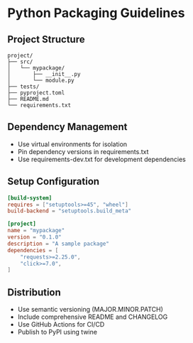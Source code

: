 # Python Packaging Guidelines

## Project Structure
```
project/
├── src/
│   └── mypackage/
│       ├── __init__.py
│       └── module.py
├── tests/
├── pyproject.toml
├── README.md
└── requirements.txt
```

## Dependency Management
- Use virtual environments for isolation
- Pin dependency versions in requirements.txt
- Use requirements-dev.txt for development dependencies

## Setup Configuration
```toml
[build-system]
requires = ["setuptools>=45", "wheel"]
build-backend = "setuptools.build_meta"

[project]
name = "mypackage"
version = "0.1.0"
description = "A sample package"
dependencies = [
    "requests>=2.25.0",
    "click>=7.0",
]
```

## Distribution
- Use semantic versioning (MAJOR.MINOR.PATCH)
- Include comprehensive README and CHANGELOG
- Use GitHub Actions for CI/CD
- Publish to PyPI using twine
